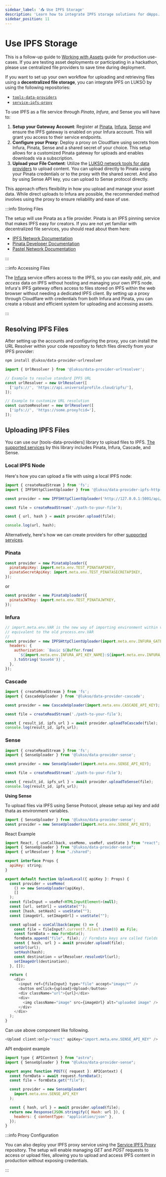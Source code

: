 ```yaml
---
sidebar_label: '📤 Use IPFS Storage'
description: 'Learn how to integrate IPFS storage solutions for dApps.'
sidebar_position: 11
---
```


# Use IPFS Storage

This is a follow-up guide to [Working with Assets](../digital-assets/metadata-management/metadata-preparation.md) guide for production use-cases. If you are testing asset deployments or participating in a hackathon, please use centralized file providers to save time during deployment.

If you want to set up your own workflow for uploading and retrieving files using a **decentralized file storage**, you can integrate IPFS on LUKSO by using the following repositories:

- [`tools-data-providers`](https://github.com/lukso-network/tools-data-providers)
- [`service-ipfs-proxy`](https://github.com/lukso-network/service-ipfs-proxy)

To use IPFS as a file service through _Pinata_, _Infura_, and Sense you will have to:

1. **Setup your Gateway Account**: Register at [Pinata](https://www.pinata.cloud/), [Infura](https://www.infura.io/), [Sense](https://sense.pastel.network) and ensure the IPFS gateway is enabled on your Infura account. This will grant you access to their service endpoints.
2. **Configure your Proxy**: Deploy a proxy on Cloudflare using secrets from Infura, Pinata, Sense and a shared secret of your choice. This setup allows for a customized Pinata gateway for uploads and enables downloads via a subscription.
3. **Upload your File Content**: Utilize the [LUKSO network tools for data providers](https://github.com/lukso-network/tools-data-providers) to upload content. You can upload directly to Pinata using your Pinata credentials or to the proxy with the shared secret. And also by using Sense API key, you can upload to Sense protocol directly.

This approach offers flexibility in how you upload and manage your asset data. While direct uploads to Infura are possible, the recommended method involves using the proxy to ensure reliability and ease of use.

:::info Storing Files

The setup will use Pinata as a file provider. Pinata is an IPFS pinning service that makes IPFS easy for creators. If you are not yet familiar with decentralized file services, you should read about them here:

- [IPFS Network Documentation](https://docs.ipfs.tech/)
- [Pinata Developer Documentation](https://docs.pinata.cloud/introduction)
- [Pastel Network Documentation](https://docs.pastel.network/sense-protocol/master)

:::

:::info Accessing Files

The [Infura](https://www.infura.io/) service offers access to the IPFS, so you can easily _add_, _pin_, and _access_ data on IPFS without hosting and managing your own IPFS node. Infura's IPFS gateway offers access to files stored on IPFS within the web browser without needing a dedicated IPFS client. By setting up a proxy through Cloudflare with credentials from both Infura and Pinata, you can create a robust and efficient system for uploading and accessing assets.

:::

## Resolving IPFS Files

After setting up the accounts and configuring the proxy, you can install the URL Resolver within your code repository to fetch files directly from your IPFS provider:

```bash
npm install @lukso/data-provider-urlresolver
```

```js
import { UrlResolver } from '@lukso/data-provider-urlresolver';

// Example to resolve standard IPFS URL
const urlResolver = new UrlResolver([
  ['ipfs://', 'https://api.universalprofile.cloud/ipfs/'],
]);

// Example to customize URL resolution
const customResolver = new UrlResolver([
  ['ipfs://', 'https://some.proxy?cid='],
]);
```

## Uploading IPFS Files

You can use our [tools-data-providers] library to upload files to IPFS. [The supported services](https://github.com/lukso-network/tools-data-providers?tab=readme-ov-file#apps-and-packages) by this library includes Pinata, Infura, Cascade, and Sense.

### Local IPFS Node

Here's how you can upload a file with using a local IPFS node:

```js
import { createReadStream } from 'fs';
import { IPFSHttpClientUploader } from '@lukso/data-provider-ipfs-http-client';

const provider = new IPFSHttpClientUploader('http://127.0.0.1:5001/api/v0/add');

const file = createReadStream('./path-to-your-file');

const { url, hash } = await provider.upload(file);

console.log(url, hash);
```

Alternatively, here's how we can create providers for other [supported services](https://github.com/lukso-network/tools-data-providers?tab=readme-ov-file#apps-and-packages).

### Pinata

```js
const provider = new PinataUploader({
  pinataApiKey: import.meta.env.TEST_PINATAAPIKEY,
  pinataSecretApiKey: import.meta.env.TEST_PINATASECRETAPIKEY,
});
```

or

```js
const provider = new PinataUploader({
  pinataJWTKey: import.meta.env.TEST_PINATAJWTKEY,
});
```

### Infura

```js
// import.meta.env.VAR is the new way of importing environment within vite and astro and
// equivalent to the old process.env.VAR
//
const provider = new IPFSHttpClientUploader(import.meta.env.INFURA_GATEWAY, {
  headers: {
    authorization: `Basic ${Buffer.from(
      `${import.meta.env.INFURA_API_KEY_NAME}:${import.meta.env.INFURA_API_KEY}`,
    ).toString('base64')}`,
  },
});
```

### Cascade

```js
import { createReadStream } from 'fs';
import { CascadeUploader } from '@lukso/data-provider-cascade';

const provider = new CascadeUploader(import.meta.env.CASCADE_API_KEY);

const file = createReadStream('./path-to-your-file');

const { result_id, ipfs_url } = await provider.uploadToCascade(file);
console.log(result_id, ipfs_url);
```

### Sense

```js
import { createReadStream } from 'fs';
import { SenseUploader } from '@lukso/data-provider-sense';

const provider = new SenseUploader(import.meta.env.SENSE_API_KEY);

const file = createReadStream('./path-to-your-file');

const { result_id, ipfs_url } = await provider.uploadToSense(file);
console.log(result_id, ipfs_url);
```

**Using Sense**

To upload files via IPFS using Sense Protocol, please setup api key and add thata as environment variables.

```js
import { SenseUploader } from '@lukso/data-provider-sense';
const provider = new SenseUploader(import.meta.env.SENSE_API_KEY);
```

React Example

```js
import React, { useCallback, useMemo, useRef, useState } from "react";
import { SenseUploader } from "@lukso/data-provider-sense";
import { urlResolver } from "./shared";

export interface Props {
  apiKey: string;
}

export default function UploadLocal({ apiKey }: Props) {
  const provider = useMemo(
    () => new SenseUploader(apiKey),
    []
  );
  const fileInput = useRef<HTMLInputElement>(null);
  const [url, setUrl] = useState("");
  const [hash, setHash] = useState("");
  const [imageUrl, setImageUrl] = useState("");

  const upload = useCallback(async () => {
    const file = fileInput?.current?.files?.item(0) as File;
    const formData = new FormData();
    formData.append("file", file); // FormData keys are called fields
    const { hash, url } = await provider.upload(file);
    setUrl(url);
    setHash(hash);
    const destination = urlResolver.resolveUrl(url);
    setImageUrl(destination);
  }, []);

  return (
    <div>
      <input ref={fileInput} type="file" accept="image/*" />
      <button onClick={upload}>Upload</button>
      <div className="url">{url}</div>
      <div>
        <img className="image" src={imageUrl} alt="uploaded image" />
      </div>
    </div>
  );
}
```

Can use above component like following.

```js
<Upload client:only="react" apiKey="import.meta.env.SENSE_API_KEY" />
```

API endpoint example

```js
import type { APIContext } from "astro";
import { SenseUploader } from "@lukso/data-provider-sense";

export async function POST({ request }: APIContext) {
  const formData = await request.formData();
  const file = formData.get("file");

  const provider = new SenseUploader(
    import.meta.env.SENSE_API_KEY
  );

  const { hash, url } = await provider.upload(file);
  return new Response(JSON.stringify({ Hash: url }), {
    headers: { contentType: "application/json" },
  });
}
```

:::info Proxy Configuration

You can also deploy your IPFS proxy service using the [Service IPFS Proxy](https://github.com/lukso-network/service-ipfs-proxy) repository. The setup will enable managing _GET_ and _POST_ requests to access or upload files, allowing you to upload and access IPFS content in production without exposing credentials.

:::
